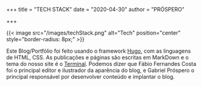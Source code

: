+++
title = "TECH STACK"
date = "2020-04-30"
author = "PRÓSPERO"

+++

{{< image src="/images/techStack.png" alt="Tech" position="center" style="border-radius: 8px;" >}}

Este Blog/Portfólio foi feito usando o framework [Hugo](https://gohugo.io/), com as linguagens de HTML, CSS. As publicações e páginas são escritas em MarkDown e o tema do nosso site é o [Terminal](https://themes.gohugo.io/hugo-theme-terminal/).
Podemos dizer que Fábio Fernandes Costa foi o principal editor e ilustrador da aparência do blog, e Gabriel Próspero o principal responsável por desenvolver conteúdo e implantar o blog.
